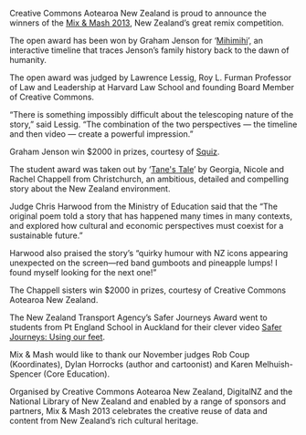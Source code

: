 <html><body><p>Creative Commons Aotearoa New Zealand is proud to announce the winners of the <a href="http://www.mixandmash.org.nz/">Mix &amp; Mash 2013</a>, New Zealand’s great remix competition.



The open award has been won by Graham Jenson for ‘<a href="http://www.mixandmash.org.nz/may-showcase/supreme-award-may-showcase-highly-commended">Mihimihi</a>’, an interactive timeline that traces Jenson’s family history back to the dawn of humanity.



The open award was judged by Lawrence Lessig, Roy L. Furman Professor of Law and Leadership at Harvard Law School and founding Board Member of Creative Commons.



“There is something impossibly difficult about the telescoping nature of the story,” said Lessig. “The combination of the two perspectives — the timeline and then video — create a powerful impression.”



Graham Jenson win $2000 in prizes, courtesy of <a href="http://www.squiz.net/nz">Squiz</a>.



The student award was taken out by ‘<a href="http://www.mixandmash.org.nz/showcase/supreme-award-november-showcase-student-award">Tane's Tale</a>’ by Georgia, Nicole and Rachel Chappell from Christchurch, an ambitious, detailed and compelling story about the New Zealand environment.



Judge Chris Harwood from the Ministry of Education said that the “The original poem told a story that has happened many times in many contexts, and explored how cultural and economic perspectives must coexist for a sustainable future.”



Harwood also praised the story’s “quirky humour with NZ icons appearing unexpected on the screen—red band gumboots and pineapple lumps! I found myself looking for the next one!”



The Chappell sisters win $2000 in prizes, courtesy of Creative Commons Aotearoa New Zealand.



The New Zealand Transport Agency’s Safer Journeys Award went to students from Pt England School in Auckland for their clever video <a href="http://www.mixandmash.org.nz/august-showcase/commended---safer-journeys">Safer Journeys: Using our feet</a>.



Mix &amp; Mash would like to thank our November judges Rob Coup (Koordinates), Dylan Horrocks (author and cartoonist) and Karen Melhuish-Spencer (Core Education).



Organised by Creative Commons Aotearoa New Zealand, DigitalNZ and the National Library of New Zealand and enabled by a range of sponsors and partners, Mix &amp; Mash 2013 celebrates the creative reuse of data and content from New Zealand’s rich cultural heritage.</p></body></html>